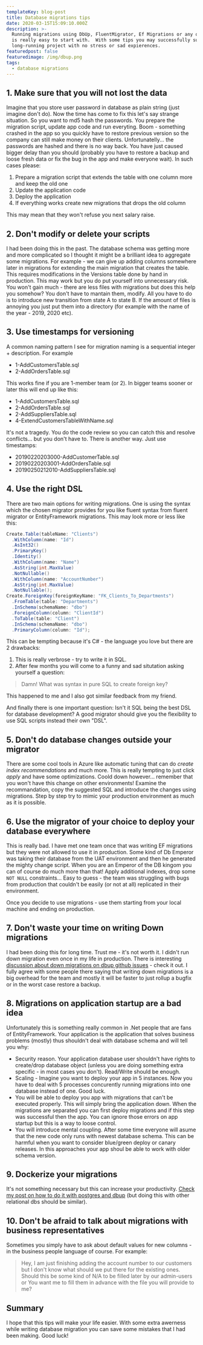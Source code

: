 ```yaml
---
templateKey: blog-post
title: Database migrations tips
date: 2020-03-15T15:09:10.000Z
description: >-
  Running migrations using DbUp, FluentMigrator, Ef Migrations or any other tool
  is really easy to start with.  With some tips you may successfully survive a
  long-running project with no stress or sad expierences.
featuredpost: false
featuredimage: /img/dbup.png
tags:
  - database migrations
---
```

## 1. Make sure that you will not lost the data
Imagine that you store user password in database as plain string (just imagine don't do). Now the time has come to fix this let's say strange situation. So you want to md5 hash the passwords. You prepare the migration script, update app code and run everyting. Boom - something crashed in the app so you quickly have to restore previous version so the company can still make money on their clients. Unfortunatelly... the passwords are hashed and there is no way back. You have just caused bigger delay than you should (probably you have to restore a backup and loose fresh data or fix the bug in the app and make everyone wait). In such cases please:
1. Prepare a migration script that extends the table with one column more and keep the old one
2. Update the application code
3. Deploy the application
4. If everything works create new migrations that drops the old column

This may mean that they won't refuse you next salary raise.

## 2. Don't modify or delete your scripts
I had been doing this in the past. The database schema was getting more and more complicated so I thought it might be a brilliant idea to aggregate some migrations. For example - we can give up adding columns somewhere later in migrations for extending the main migration that creates the table. This requires modifications in the Versions table done by hand in production. This may work but you do put yourself into unnecessary risk. You won't gain much - there are less files with migrations but does this help you somehow? You don't have to mantain them, modify. All you have to do is to introduce new transition from state A to state B. If the amount of files is annoying you just put them into a directory (for example with the name of the year - 2019, 2020 etc).

## 3. Use timestamps for versioning
A common naming pattern I see for migration naming is a sequential integer + description. For example
* 1-AddCustomersTable.sql
* 2-AddOrdersTable.sql

This works fine if you are 1-member team (or 2). In bigger teams sooner or later this will end up like this:
* 1-AddCustomersTable.sql
* 2-AddOrdersTable.sql
* 2-AddSuppliersTable.sql
* 4-ExtendCustomersTableWithName.sql

It's not a tragedy. You do the code review so you can catch this and resolve conflicts... but you don't have to. There is another way. Just use timestamps:
* 20190220203000-AddCustomerTable.sql
* 20190220203001-AddOrdersTable.sql
* 20190250212010-AddSuppliersTable.sql

## 4. Use the right DSL
There are two main options for writing migrations. One is using the syntax which the chosen migrator provides for you like fluent syntax from fluent migrator or EntityFramework migrations. This may look more or less like this:
```csharp
Create.Table(tableName: "Clients")
  .WithColumn(name: "Id")
  .AsInt32()
  .PrimaryKey()
  .Identity()
  .WithColumn(name: "Name")
  .AsString(int.MaxValue)
  .NotNullable()
  .WithColumn(name: "AccountNumber")
  .AsString(int.MaxValue)
  .NotNullable();
Create.ForeignKey(foreignKeyName: "FK_Clients_To_Departments")
  .FromTable(table: "Departments")
  .InSchema(schemaName: "dbo")
  .ForeignColumn(column: "ClientId")
  .ToTable(table: "Client")
  .InSchema(schemaName: "dbo")
  .PrimaryColumn(column: "Id");
```
This can be tempting because it's C# - the language you love but there are 2 drawbacks: 
1. This is really verbrose - try to write it in SQL.
2. After few months you will come to a funny and sad situtation asking yourself a question:
> Damn! What was syntax in pure SQL to create foreign key? 

This happened to me and I also got similar feedback from my friend. 

And finally there is one important question: Isn't it SQL being the best DSL for database development? A good migrator should give you the flexibility to use SQL scripts instead their own "DSL".

## 5. Don't do database changes outside your migrator
There are some cool tools in Azure like automatic tuning that can do *create index recommendations* and much more. This is really tempting to just click *apply* and have some optimizations. Coold down however... remember that you won't have this change on other environments! Examine the recommandation, copy the suggested SQL and introduce the changes using migrations. Step by step try to mimic your production environment as much as it is possible.

## 6. Use the migrator of your choice to deploy your database everywhere
This is really bad. I have met one team once that was writing EF migrations but they were not allowed to use it in production. Some kind of Db Emperor was taking their database from the UAT environment and then he generated the mighty change script. When you are an Emperor of the DB kingom you can of course do much more than that! Apply additional indexes, drop some ``NOT NULL`` constraints... Easy to guess - the team was struggling with bugs from production that couldn't be easily (or not at all) replicated in their environment. 

Once you decide to use migrations - use them starting from your local machine and ending on production.

## 7. Don't waste your time on writing Down migrations
I had been doing this for long time. Trust me - it's not worth it. I didn't run down migration even once in my life in production. 
There is interesting [discussion about down migrations on dbup github issues](https://github.com/DbUp/DbUp/issues/42) - check it out. I fully agree with some people there saying that writing down migrations is a big overhead for the team and mostly it will be faster to just rollup a bugfix or in the worst case restore a backup.

## 8. Migrations on application startup are a bad idea
Unfortunately this is something really common in .Net people that are fans of EntityFramework. Your application is the application that solves business problems (mostly) thus shouldn't deal with database schema and will tell you why:
* Security reason. Your application database user shouldn't have rights to create/drop database object (unless you are doing something extra specific - in most cases you don't). Read/Write should be enough. 
* Scaling - Imagine you want to deploy your app in 5 instances. Now you have to deal with 5 processes concurently running migrations into one database instead of one. Good luck.
* You will be able to deploy you app with migrations that can't be executed properly. This will simply bring the application down. When the migrations are separated you can first deploy migrations and if this step was successful then the app. You can ignore those errors on app startup but this is a way to loose control.
* You will introduce mental coupling. After some time everyone will asume that the new code only runs with newest database schema. This can be harmful when you want to consider blue/green deploy or canary releases. In this approaches your app shoul be able to work with older schema version.

## 9. Dockerize your migrations
It's not something necessary but this can increase your productivity. [Check my post on how to do it with postgres and dbup](../2020-03-05-database_development_with_docker_and_dbup) (but doing this with other relational dbs should be similar).

## 10. Don't be afraid to talk about migrations with business representatives 
Sometimes you simply have to ask about default values for new columns - in the business people language of course. For example: 
> Hey, I am just finishing adding the account number to our customers but I don't know what should we put there for the existing ones. Should this be some kind of N/A to be filled later by our admin-users or You want me to fill them in advance with the file you will provide to me? 

## Summary
I hope that this tips will make your life easier. With some extra awerness while writing database migration you can save some mistakes that I had been making. Good luck!


